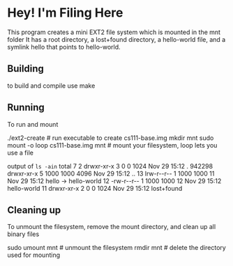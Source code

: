 # Hey! I'm Filing Here

This program creates a mini EXT2 file system which is mounted in the mnt folder
It has a root directory, a lost+found directory, a hello-world file, and a symlink
hello that points to hello-world.
## Building

to build and compile use
make

## Running

To run and mount

./ext2-create # run executable to create cs111-base.img
mkdir mnt
sudo mount -o loop cs111-base.img mnt # mount your filesystem, loop lets you use a file


output of `ls -ain` 
total 7
     2 drwxr-xr-x 3    0    0 1024 Nov 29 15:12 .
942298 drwxr-xr-x 5 1000 1000 4096 Nov 29 15:12 ..
    13 lrw-r--r-- 1 1000 1000   11 Nov 29 15:12 hello -> hello-world
    12 -rw-r--r-- 1 1000 1000   12 Nov 29 15:12 hello-world
    11 drwxr-xr-x 2    0    0 1024 Nov 29 15:12 lost+found

## Cleaning up

To unmount the filesystem, remove the mount directory, and clean up all binary files

sudo umount mnt # unmount the filesystem
rmdir mnt # delete the directory used for mounting